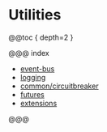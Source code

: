 # Utilities

@@toc { depth=2 }

@@@ index

* [event-bus](typed/event-bus.md)
* [logging](typed/logging.md)
* [common/circuitbreaker](common/circuitbreaker.md)
* [futures](futures.md)
* [extensions](typed/extending.md) 

@@@
